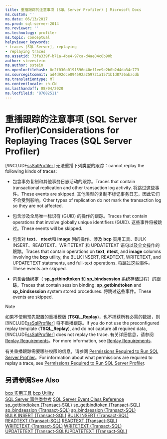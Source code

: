 ```yaml
---
title: 重播跟踪的注意事项 (SQL Server Profiler) | Microsoft Docs
ms.custom: ''
ms.date: 06/13/2017
ms.prod: sql-server-2014
ms.reviewer: ''
ms.technology: profiler
ms.topic: conceptual
helpviewer_keywords:
- traces [SQL Server], replaying
- replaying traces
ms.assetid: 73fa339f-b71a-4be4-97ca-d4ae84c8b90b
author: stevestein
ms.author: sstein
ms.openlocfilehash: 0c2f030a0191596e40ef1ee9e2b0b2d4da34c773
ms.sourcegitcommit: ad4d92dce894592a259721a1571b1d8736abacdb
ms.translationtype: MT
ms.contentlocale: zh-CN
ms.lasthandoff: 08/04/2020
ms.locfileid: "87682511"
---
```

# <a name="considerations-for-replaying-traces-sql-server-profiler"></a><span data-ttu-id="07fcd-102">重播跟踪的注意事项 (SQL Server Profiler)</span><span class="sxs-lookup"><span data-stu-id="07fcd-102">Considerations for Replaying Traces (SQL Server Profiler)</span></span>
  [!INCLUDE[ssSqlProfiler](../../includes/sssqlprofiler-md.md)] <span data-ttu-id="07fcd-103">无法重播下列类型的跟踪：</span><span class="sxs-lookup"><span data-stu-id="07fcd-103">cannot replay the following kinds of traces:</span></span>  
  
-   <span data-ttu-id="07fcd-104">包含事务复制和其他事务日志活动的跟踪。</span><span class="sxs-lookup"><span data-stu-id="07fcd-104">Traces that contain transactional replication and other transaction log activity.</span></span> <span data-ttu-id="07fcd-105">将跳过这些事件。</span><span class="sxs-lookup"><span data-stu-id="07fcd-105">These events are skipped.</span></span> <span data-ttu-id="07fcd-106">其他类型的复制不标记事务日志，因此它们不会受到影响。</span><span class="sxs-lookup"><span data-stu-id="07fcd-106">Other types of replication do not mark the transaction log so they are not affected.</span></span>  
  
-   <span data-ttu-id="07fcd-107">包含涉及全局唯一标识符 (GUID) 的操作的跟踪。</span><span class="sxs-lookup"><span data-stu-id="07fcd-107">Traces that contain operations that involve globally unique identifiers (GUID).</span></span> <span data-ttu-id="07fcd-108">这些事件将被跳过。</span><span class="sxs-lookup"><span data-stu-id="07fcd-108">These events will be skipped.</span></span>  
  
-   <span data-ttu-id="07fcd-109">包含对 **text**、 **ntext**和 **image** 列的操作、涉及 **bcp** 实用工具、BULK INSERT、READTEXT、WRITETEXT 和 UPDATETEXT 语句以及全文操作的跟踪。</span><span class="sxs-lookup"><span data-stu-id="07fcd-109">Traces that contain operations on **text**, **ntext**, and **image** columns involving the **bcp** utility, the BULK INSERT, READTEXT, WRITETEXT, and UPDATETEXT statements, and full-text operations.</span></span> <span data-ttu-id="07fcd-110">将跳过这些事件。</span><span class="sxs-lookup"><span data-stu-id="07fcd-110">These events are skipped.</span></span>  
  
-   <span data-ttu-id="07fcd-111">包含会话绑定（ **sp_getbindtoken** 和 **sp_bindsession** 系统存储过程）的跟踪。</span><span class="sxs-lookup"><span data-stu-id="07fcd-111">Traces that contain session binding: **sp_getbindtoken** and **sp_bindsession** system stored procedures.</span></span> <span data-ttu-id="07fcd-112">将跳过这些事件。</span><span class="sxs-lookup"><span data-stu-id="07fcd-112">These events are skipped.</span></span>  
  
> [!NOTE]  
>  <span data-ttu-id="07fcd-113">如果不使用预先配置的重播模版 (**TSQL_Replay**)，也不捕获所有必需的数据，则 [!INCLUDE[ssSqlProfiler](../../includes/sssqlprofiler-md.md)] 将不重播跟踪。</span><span class="sxs-lookup"><span data-stu-id="07fcd-113">If you do not use the preconfigured replay template (**TSQL_Replay**), and do not capture all required data, [!INCLUDE[ssSqlProfiler](../../includes/sssqlprofiler-md.md)] does not replay the trace.</span></span> <span data-ttu-id="07fcd-114">有关详细信息，请参阅 [Replay Requirements](replay-requirements.md)。</span><span class="sxs-lookup"><span data-stu-id="07fcd-114">For more information, see [Replay Requirements](replay-requirements.md).</span></span>  
  
 <span data-ttu-id="07fcd-115">有关重播跟踪需要哪些权限的信息，请参阅 [Permissions Required to Run SQL Server Profiler](sql-server-profiler.md)。</span><span class="sxs-lookup"><span data-stu-id="07fcd-115">For information about what permissions are required to replay a trace, see [Permissions Required to Run SQL Server Profiler](sql-server-profiler.md).</span></span>  
  
## <a name="see-also"></a><span data-ttu-id="07fcd-116">另请参阅</span><span class="sxs-lookup"><span data-stu-id="07fcd-116">See Also</span></span>  
 <span data-ttu-id="07fcd-117">[bcp 实用工具](../bcp-utility.md) </span><span class="sxs-lookup"><span data-stu-id="07fcd-117">[bcp Utility](../bcp-utility.md) </span></span>  
 <span data-ttu-id="07fcd-118">[SQL Server 事件类参考](../../relational-databases/event-classes/sql-server-event-class-reference.md) </span><span class="sxs-lookup"><span data-stu-id="07fcd-118">[SQL Server Event Class Reference](../../relational-databases/event-classes/sql-server-event-class-reference.md) </span></span>  
 <span data-ttu-id="07fcd-119">[sp_getbindtoken (Transact-SQL)](/sql/relational-databases/system-stored-procedures/sp-getbindtoken-transact-sql) </span><span class="sxs-lookup"><span data-stu-id="07fcd-119">[sp_getbindtoken &#40;Transact-SQL&#41;](/sql/relational-databases/system-stored-procedures/sp-getbindtoken-transact-sql) </span></span>  
 <span data-ttu-id="07fcd-120">[sp_bindsession (Transact-SQL)](/sql/relational-databases/system-stored-procedures/sp-bindsession-transact-sql) </span><span class="sxs-lookup"><span data-stu-id="07fcd-120">[sp_bindsession &#40;Transact-SQL&#41;](/sql/relational-databases/system-stored-procedures/sp-bindsession-transact-sql) </span></span>  
 <span data-ttu-id="07fcd-121">[BULK INSERT (Transact-SQL)](/sql/t-sql/statements/bulk-insert-transact-sql) </span><span class="sxs-lookup"><span data-stu-id="07fcd-121">[BULK INSERT &#40;Transact-SQL&#41;](/sql/t-sql/statements/bulk-insert-transact-sql) </span></span>  
 <span data-ttu-id="07fcd-122">[READTEXT (Transact-SQL)](/sql/t-sql/queries/readtext-transact-sql) </span><span class="sxs-lookup"><span data-stu-id="07fcd-122">[READTEXT &#40;Transact-SQL&#41;](/sql/t-sql/queries/readtext-transact-sql) </span></span>  
 <span data-ttu-id="07fcd-123">[WRITETEXT (Transact-SQL)](/sql/t-sql/queries/writetext-transact-sql) </span><span class="sxs-lookup"><span data-stu-id="07fcd-123">[WRITETEXT &#40;Transact-SQL&#41;](/sql/t-sql/queries/writetext-transact-sql) </span></span>  
 [<span data-ttu-id="07fcd-124">UPDATETEXT (Transact-SQL)</span><span class="sxs-lookup"><span data-stu-id="07fcd-124">UPDATETEXT &#40;Transact-SQL&#41;</span></span>](/sql/t-sql/queries/updatetext-transact-sql)  
  
  
